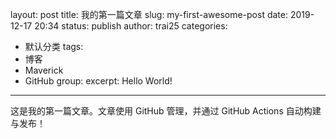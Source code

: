 layout: post
title: 我的第一篇文章
slug: my-first-awesome-post
date: 2019-12-17 20:34
status: publish
author: trai25
categories: 
  - 默认分类
tags: 
  - 博客
  - Maverick
  - GitHub
group:
excerpt: Hello World!
---

这是我的第一篇文章。文章使用 GitHub 管理，并通过 GitHub Actions 自动构建与发布！
